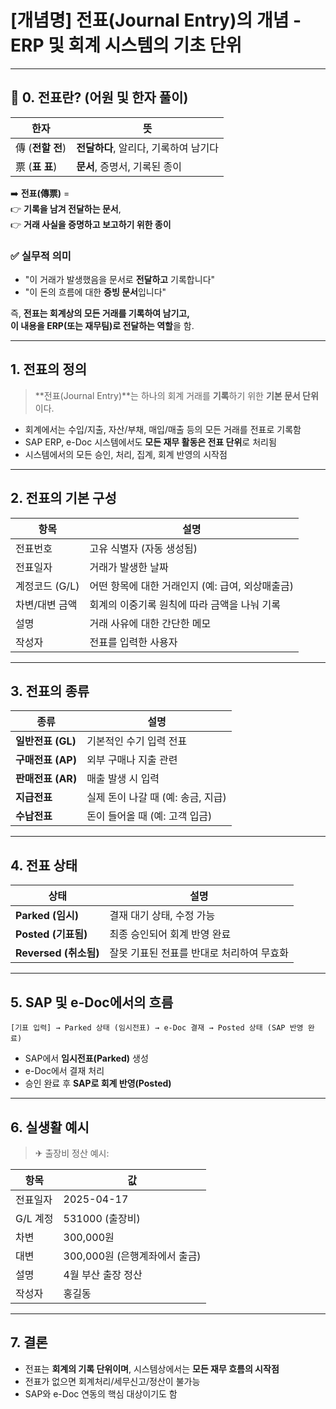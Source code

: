 # [개념명] 전표(Journal Entry)의 개념 - ERP 및 회계 시스템의 기초 단위

---

## 📌 0. 전표란? (어원 및 한자 풀이)

| 한자 | 뜻 |
|------|----|
| 傳 (**전할 전**) | **전달하다**, 알리다, 기록하여 남기다 |
| 票 (**표 표**) | **문서**, 증명서, 기록된 종이 |

➡️ **전표(傳票)** =  
👉 **기록을 남겨 전달하는 문서**,  
👉 **거래 사실을 증명하고 보고하기 위한 종이**

### ✅ 실무적 의미
- "이 거래가 발생했음을 문서로 **전달하고** 기록합니다"
- "이 돈의 흐름에 대한 **증빙 문서**입니다"

즉, **전표는 회계상의 모든 거래를 기록하여 남기고,  
이 내용을 ERP(또는 재무팀)로 전달하는 역할**을 함.

---

## 1. 전표의 정의

> **전표(Journal Entry)**는 하나의 회계 거래를 **기록**하기 위한 **기본 문서 단위**이다.

- 회계에서는 수입/지출, 자산/부채, 매입/매출 등의 모든 거래를 전표로 기록함
- SAP ERP, e-Doc 시스템에서도 **모든 재무 활동은 전표 단위**로 처리됨
- 시스템에서의 모든 승인, 처리, 집계, 회계 반영의 시작점

---

## 2. 전표의 기본 구성

| 항목 | 설명 |
|------|------|
| 전표번호 | 고유 식별자 (자동 생성됨) |
| 전표일자 | 거래가 발생한 날짜 |
| 계정코드 (G/L) | 어떤 항목에 대한 거래인지 (예: 급여, 외상매출금) |
| 차변/대변 금액 | 회계의 이중기록 원칙에 따라 금액을 나눠 기록 |
| 설명 | 거래 사유에 대한 간단한 메모 |
| 작성자 | 전표를 입력한 사용자 |

---

## 3. 전표의 종류

| 종류 | 설명 |
|------|------|
| **일반전표 (GL)** | 기본적인 수기 입력 전표 |
| **구매전표 (AP)** | 외부 구매나 지출 관련 |
| **판매전표 (AR)** | 매출 발생 시 입력 |
| **지급전표** | 실제 돈이 나갈 때 (예: 송금, 지급) |
| **수납전표** | 돈이 들어올 때 (예: 고객 입금) |

---

## 4. 전표 상태

| 상태 | 설명 |
|------|------|
| **Parked (임시)** | 결재 대기 상태, 수정 가능 |
| **Posted (기표됨)** | 최종 승인되어 회계 반영 완료 |
| **Reversed (취소됨)** | 잘못 기표된 전표를 반대로 처리하여 무효화 |

---

## 5. SAP 및 e-Doc에서의 흐름

```text
[기표 입력] → Parked 상태 (임시전표) → e-Doc 결재 → Posted 상태 (SAP 반영 완료)
```

- SAP에서 **임시전표(Parked)** 생성  
- e-Doc에서 결재 처리  
- 승인 완료 후 **SAP로 회계 반영(Posted)**

---

## 6. 실생활 예시

> ✈ 출장비 정산 예시:

| 항목 | 값 |
|------|----|
| 전표일자 | 2025-04-17 |
| G/L 계정 | 531000 (출장비) |
| 차변 | 300,000원 |
| 대변 | 300,000원 (은행계좌에서 출금) |
| 설명 | 4월 부산 출장 정산 |
| 작성자 | 홍길동 |

---

## 7. 결론

- 전표는 **회계의 기록 단위이며**, 시스템상에서는 **모든 재무 흐름의 시작점**
- 전표가 없으면 회계처리/세무신고/정산이 불가능
- SAP와 e-Doc 연동의 핵심 대상이기도 함
